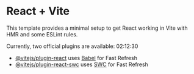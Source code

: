 # React + Vite

This template provides a minimal setup to get React working in Vite with HMR and some ESLint rules.

Currently, two official plugins are available: 02:12:30

- [@vitejs/plugin-react](https://github.com/vitejs/vite-plugin-react/blob/main/packages/plugin-react/README.md) uses [Babel](https://babeljs.io/) for Fast Refresh
- [@vitejs/plugin-react-swc](https://github.com/vitejs/vite-plugin-react-swc) uses [SWC](https://swc.rs/) for Fast Refresh
